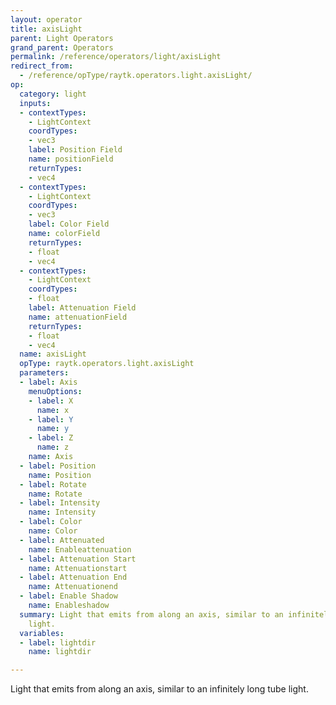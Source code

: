 ```yaml
---
layout: operator
title: axisLight
parent: Light Operators
grand_parent: Operators
permalink: /reference/operators/light/axisLight
redirect_from:
  - /reference/opType/raytk.operators.light.axisLight/
op:
  category: light
  inputs:
  - contextTypes:
    - LightContext
    coordTypes:
    - vec3
    label: Position Field
    name: positionField
    returnTypes:
    - vec4
  - contextTypes:
    - LightContext
    coordTypes:
    - vec3
    label: Color Field
    name: colorField
    returnTypes:
    - float
    - vec4
  - contextTypes:
    - LightContext
    coordTypes:
    - float
    label: Attenuation Field
    name: attenuationField
    returnTypes:
    - float
    - vec4
  name: axisLight
  opType: raytk.operators.light.axisLight
  parameters:
  - label: Axis
    menuOptions:
    - label: X
      name: x
    - label: Y
      name: y
    - label: Z
      name: z
    name: Axis
  - label: Position
    name: Position
  - label: Rotate
    name: Rotate
  - label: Intensity
    name: Intensity
  - label: Color
    name: Color
  - label: Attenuated
    name: Enableattenuation
  - label: Attenuation Start
    name: Attenuationstart
  - label: Attenuation End
    name: Attenuationend
  - label: Enable Shadow
    name: Enableshadow
  summary: Light that emits from along an axis, similar to an infinitely long tube
    light.
  variables:
  - label: lightdir
    name: lightdir

---
```



Light that emits from along an axis, similar to an infinitely long tube light.